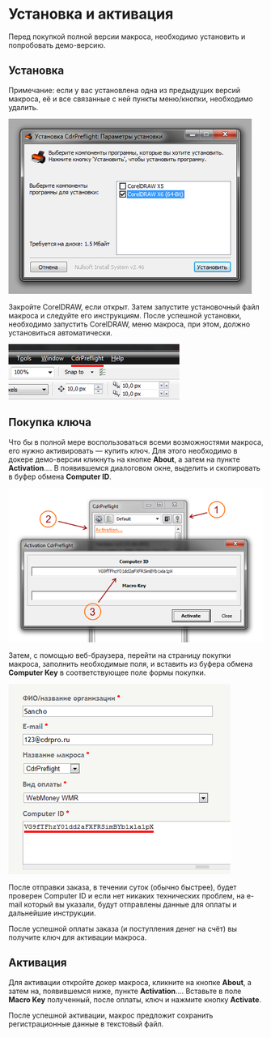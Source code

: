 # Установка и активация

Перед покупкой полной версии макроса, необходимо установить и попробовать демо-версию.

## Установка

Примечание: если у вас установлена одна из предыдущих версий макроса, её и все связанные с ней пункты меню/кнопки, необходимо удалить.

![Установка](./images/install-1.png)

Закройте CorelDRAW, если открыт. Затем запустите установочный файл макроса и следуйте его инструкциям. После успешной установки, необходимо запустить CorelDRAW, меню макроса, при этом, должно установиться автоматически.

![Установка](./images/install-2.png)

## Покупка ключа

Что бы в полной мере воспользоваться всеми возможностями макроса, его нужно активировать — купить ключ. Для этого необходимо в докере демо-версии кликнуть на кнопке **About**, а затем на пункте **Activation**.... В появившемся диалоговом окне, выделить и скопировать в буфер обмена **Computer ID**.

![Покупка ключа](./images/install-3.png)

Затем, с помощью веб-браузера, перейти на страницу покупки макроса, заполнить необходимые поля, и вставить из буфера обмена **Computer Key** в соответствующее поле формы покупки.

![Покупка ключа](./images/install-4.png)

После отправки заказа, в течении суток (обычно быстрее), будет проверен Computer ID и если нет никаких технических проблем, на e-mail который вы указали, будут отправлены данные для оплаты и дальнейшие инструкции.

После успешной оплаты заказа (и поступления денег на счёт) вы получите ключ для активации макроса.

## Активация

Для активации откройте докер макроса, кликните на кнопке **About**, а затем на, появившемся ниже, пункте **Activation**.... Вставьте в поле **Macro Key** полученный, после оплаты, ключ и нажмите кнопку **Activate**.

После успешной активации, макрос предложит сохранить регистрационные данные в текстовый файл.
